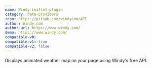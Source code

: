 ```yaml
---
name: Windy-Leaflet-plugin
category: data-providers
repo: https://github.com/windycom/API
author: Windy.com
author-url: https://www.windy.com/
demo: https://www.windy.com/
compatible-v0:
compatible-v1: true
compatible-v2: false
---
```


Displays animated weather map on your page using Windy's free API.
